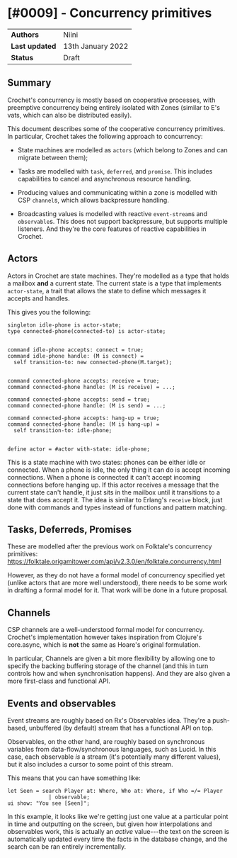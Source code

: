 # [#0009] - Concurrency primitives

|                  |                   |
| ---------------- | ----------------- |
| **Authors**      | Niini             |
| **Last updated** | 13th January 2022 |
| **Status**       | Draft             |

## Summary

Crochet's concurrency is mostly based on cooperative processes, with
preemptive concurrency being entirely isolated with Zones (similar to
E's vats, which can also be distributed easily).

This document describes some of the cooperative concurrency primitives.
In particular, Crochet takes the following approach to concurrency:

- State machines are modelled as `actors` (which belong to Zones and
  can migrate between them);

- Tasks are modelled with `task`, `deferred`, and `promise`. This includes
  capabilities to cancel and asynchronous resource handling.

- Producing values and communicating within a zone is modelled with
  CSP `channel`s, which allows backpressure handling.

- Broadcasting values is modelled with reactive `event-stream`s and
  `observable`s. This does not support backpressure, but supports
  multiple listeners. And they're the core features of reactive
  capabilities in Crochet.

## Actors

Actors in Crochet are state machines. They're modelled as a type
that holds a mailbox **and** a current state. The current state
is a type that implements `actor-state`, a trait that allows the
state to define which messages it accepts and handles.

This gives you the following:

    singleton idle-phone is actor-state;
    type connected-phone(connected-to) is actor-state;


    command idle-phone accepts: connect = true;
    command idle-phone handle: (M is connect) =
      self transition-to: new connected-phone(M.target);


    command connected-phone accepts: receive = true;
    command connected-phone handle: (M is receive) = ...;

    command connected-phone accepts: send = true;
    command connected-phone handle: (M is send) = ...;

    command connected-phone accepts: hang-up = true;
    command connected-phone handle: (M is hang-up) =
      self transition-to: idle-phone;


    define actor = #actor with-state: idle-phone;

This is a state machine with two states: phones can be either idle
or connected. When a phone is idle, the only thing it can do is
accept incoming connections. When a phone is connected it can't
accept incoming connections before hanging up. If this actor receives
a message that the current state can't handle, it just sits in the
mailbox until it transitions to a state that does accept it. The idea
is similar to Erlang's `receive` block, just done with commands and
types instead of functions and pattern matching.

## Tasks, Deferreds, Promises

These are modelled after the previous work on Folktale's concurrency
primitives: https://folktale.origamitower.com/api/v2.3.0/en/folktale.concurrency.html

However, as they do not have a formal model of concurrency specified
yet (unlike actors that are more well understood), there needs to
be some work in drafting a formal model for it. That work will be
done in a future proposal.

## Channels

CSP channels are a well-understood formal model for concurrency.
Crochet's implementation however takes inspiration from Clojure's
core.async, which is **not** the same as Hoare's original formulation.

In particular, Channels are given a bit more flexibility by allowing
one to specify the backing buffering storage of the channel (and this
in turn controls how and when synchronisation happens). And they are
also given a more first-class and functional API.

## Events and observables

Event streams are roughly based on Rx's Observables idea. They're
a push-based, unbuffered (by default) stream that has a functional
API on top.

Observables, on the other hand, are roughly based on synchronous
variables from data-flow/synchronous languages, such as Lucid.
In this case, each observable _is_ a stream (it's potentially
many different values), but it also includes a cursor to some
point of this stream.

This means that you can have something like:

    let Seen = search Player at: Where, Who at: Where, if Who =/= Player
                 | observable;
    ui show: "You see [Seen]";

In this example, it looks like we're getting just one value
at a particular point in time and outputting on the screen, but
given how interpolations and observables work, this is actually
an _active_ value---the text on the screen is automatically
updated every time the facts in the database change, and the
search can be ran entirely incrementally.
